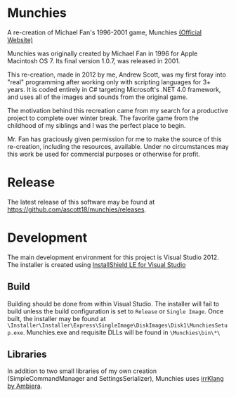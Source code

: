 Munchies
========

A re-creation of Michael Fan's 1996-2001 game, Munchies [(Official Website)](http://www.mikefan.com/munchies/)

Munchies was originally created by Michael Fan in 1996 for Apple Macintosh OS 7. Its final version 1.0.7, was released in 2001.

This re-creation, made in 2012 by me, Andrew Scott, was my first foray into "real" programming after working only with scripting languages for 3+ years. It is coded entirely in C# targeting Microsoft's .NET 4.0 framework, and uses all of the images and sounds from the original game.

The motivation behind this recreation came from my search for a productive project to complete over winter break. The favorite game from the childhood of my siblings and I was the perfect place to begin.

Mr. Fan has graciously given permission for me to make the source of this re-creation, including the resources, available. Under no circumstances may this work be used for commercial purposes or otherwise for profit.

Release
=======

The latest release of this software may be found at https://github.com/ascott18/munchies/releases.

Development
===========

The main development environment for this project is Visual Studio 2012. The installer is created using [InstallShield LE for Visual Studio](http://learn.flexerasoftware.com/content/IS-EVAL-InstallShield-Limited-Edition-Visual-Studio)


Build
-----

Building should be done from within Visual Studio. The installer will fail to build unless the build configuration is set to `Release` or `Single Image`. Once built, the installer may be found at `\Installer\Installer\Express\SingleImage\DiskImages\Disk1\MunchiesSetup.exe`. Munchies.exe and requisite DLLs will be found in `\Munchies\bin\*\`



Libraries
---------

In addition to two small libraries of my own creation (SimpleCommandManager and SettingsSerializer), Munchies uses [irrKlang by Ambiera](http://www.ambiera.com/irrklang/license.html).